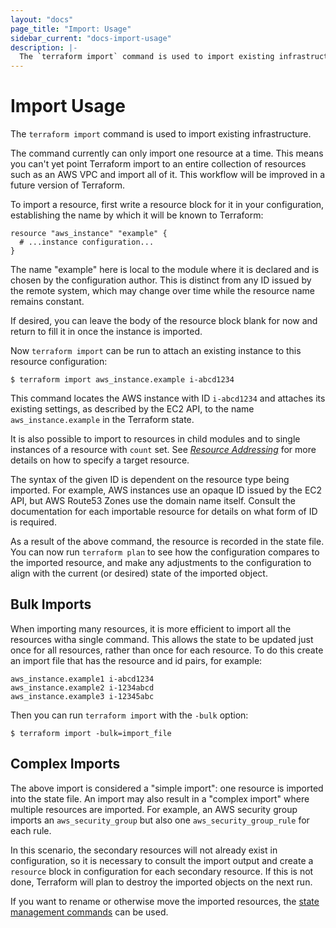 ```yaml
---
layout: "docs"
page_title: "Import: Usage"
sidebar_current: "docs-import-usage"
description: |-
  The `terraform import` command is used to import existing infrastructure.
---
```


# Import Usage

The `terraform import` command is used to import existing infrastructure.

The command currently can only import one resource at a time. This means
you can't yet point Terraform import to an entire collection of resources
such as an AWS VPC and import all of it. This workflow will be improved in a
future version of Terraform.

To import a resource, first write a resource block for it in your
configuration, establishing the name by which it will be known to Terraform:

```
resource "aws_instance" "example" {
  # ...instance configuration...
}
```

The name "example" here is local to the module where it is declared and is
chosen by the configuration author. This is distinct from any ID issued by
the remote system, which may change over time while the resource name
remains constant.

If desired, you can leave the body of the resource block blank for now and
return to fill it in once the instance is imported.

Now `terraform import` can be run to attach an existing instance to this
resource configuration:

```shell
$ terraform import aws_instance.example i-abcd1234
```

This command locates the AWS instance with ID `i-abcd1234` and attaches
its existing settings, as described by the EC2 API, to the name
`aws_instance.example` in the Terraform state.

It is also possible to import to resources in child modules and to single
instances of a resource with `count` set. See
[_Resource Addressing_](/docs/internals/resource-addressing.html) for more
details on how to specify a target resource.

The syntax of the given ID is dependent on the resource type being imported.
For example, AWS instances use an opaque ID issued by the EC2 API, but
AWS Route53 Zones use the domain name itself. Consult the documentation for
each importable resource for details on what form of ID is required.

As a result of the above command, the resource is recorded in the state file.
You can now run `terraform plan` to see how the configuration compares to
the imported resource, and make any adjustments to the configuration to
align with the current (or desired) state of the imported object.

## Bulk Imports

When importing many resources, it is more efficient to import all the
resources witha single command. This allows the state to be updated just once
for all resources, rather than once for each resource. To do this create
an import file that has the resource and id pairs, for example:

```
aws_instance.example1 i-abcd1234
aws_instance.example2 i-1234abcd
aws_instance.example3 i-12345abc
```

Then you can run `terraform import` with the `-bulk` option:

```shell
$ terraform import -bulk=import_file
```

## Complex Imports

The above import is considered a "simple import": one resource is imported
into the state file. An import may also result in a "complex import" where
multiple resources are imported. For example, an AWS security group imports
an `aws_security_group` but also one `aws_security_group_rule` for each rule.

In this scenario, the secondary resources will not already exist in
configuration, so it is necessary to consult the import output and create
a `resource` block in configuration for each secondary resource. If this is
not done, Terraform will plan to destroy the imported objects on the next run.

If you want to rename or otherwise move the imported resources, the
[state management commands](/docs/commands/state/index.html) can be used.
